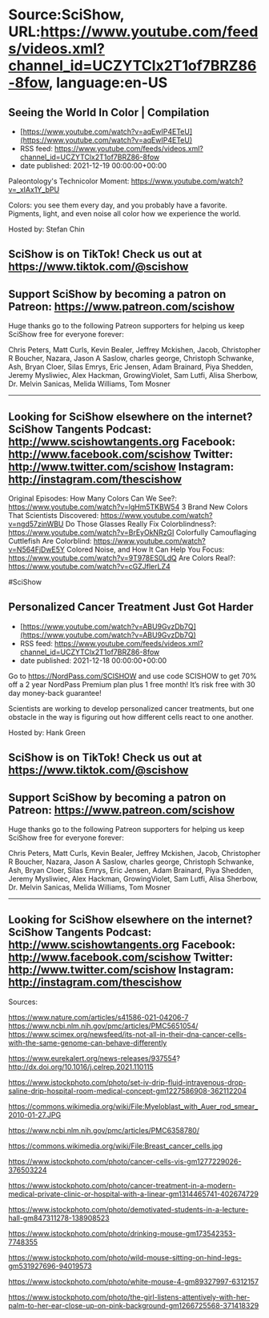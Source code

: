 # Source:SciShow, URL:https://www.youtube.com/feeds/videos.xml?channel_id=UCZYTClx2T1of7BRZ86-8fow, language:en-US

## Seeing the World In Color | Compilation
 - [https://www.youtube.com/watch?v=aqEwIP4ETeU](https://www.youtube.com/watch?v=aqEwIP4ETeU)
 - RSS feed: https://www.youtube.com/feeds/videos.xml?channel_id=UCZYTClx2T1of7BRZ86-8fow
 - date published: 2021-12-19 00:00:00+00:00

Paleontology's Technicolor Moment: https://www.youtube.com/watch?v=_xIAx1Y_bPU

Colors: you see them every day, and you probably have a favorite. Pigments, light, and even noise all color how we experience the world. 

Hosted by: Stefan Chin

SciShow is on TikTok!  Check us out at https://www.tiktok.com/@scishow 
----------
Support SciShow by becoming a patron on Patreon: https://www.patreon.com/scishow
----------
Huge thanks go to the following Patreon supporters for helping us keep SciShow free for everyone forever:

Chris Peters, Matt Curls, Kevin Bealer, Jeffrey Mckishen, Jacob, Christopher R Boucher, Nazara, Jason A Saslow, charles george, Christoph Schwanke, Ash, Bryan Cloer, Silas Emrys, Eric Jensen, Adam Brainard, Piya Shedden, Jeremy Mysliwiec, Alex Hackman, GrowingViolet, Sam Lutfi, Alisa Sherbow, Dr. Melvin Sanicas, Melida Williams, Tom Mosner

----------
Looking for SciShow elsewhere on the internet?
SciShow Tangents Podcast: http://www.scishowtangents.org
Facebook: http://www.facebook.com/scishow
Twitter: http://www.twitter.com/scishow
Instagram: http://instagram.com/thescishow
----------
Original Episodes:
How Many Colors Can We See?: https://www.youtube.com/watch?v=lgHm5TKBW54
3 Brand New Colors That Scientists Discovered: https://www.youtube.com/watch?v=ngd57zinWBU
Do Those Glasses Really Fix Colorblindness?: https://www.youtube.com/watch?v=BrEyOkNRzGI
Colorfully Camouflaging Cuttlefish Are Colorblind: https://www.youtube.com/watch?v=N564FjDwE5Y
Colored Noise, and How It Can Help You Focus: https://www.youtube.com/watch?v=9T978ES0LdQ
Are Colors Real?: https://www.youtube.com/watch?v=cGZJflerLZ4

#SciShow

## Personalized Cancer Treatment Just Got Harder
 - [https://www.youtube.com/watch?v=ABU9GvzDb7Q](https://www.youtube.com/watch?v=ABU9GvzDb7Q)
 - RSS feed: https://www.youtube.com/feeds/videos.xml?channel_id=UCZYTClx2T1of7BRZ86-8fow
 - date published: 2021-12-18 00:00:00+00:00

Go to https://NordPass.com/SCISHOW and use code SCISHOW to get 70% off a 2 year NordPass Premium plan plus 1 free month! It’s risk free with 30 day money-back guarantee!

Scientists are working to develop personalized cancer treatments, but one obstacle in the way is figuring out how different cells react to one another.

Hosted by: Hank Green

SciShow is on TikTok!  Check us out at https://www.tiktok.com/@scishow 
----------
Support SciShow by becoming a patron on Patreon: https://www.patreon.com/scishow
----------
Huge thanks go to the following Patreon supporters for helping us keep SciShow free for everyone forever:

Chris Peters, Matt Curls, Kevin Bealer, Jeffrey Mckishen, Jacob, Christopher R Boucher, Nazara, Jason A Saslow, charles george, Christoph Schwanke, Ash, Bryan Cloer, Silas Emrys, Eric Jensen, Adam Brainard, Piya Shedden, Jeremy Mysliwiec, Alex Hackman, GrowingViolet, Sam Lutfi, Alisa Sherbow, Dr. Melvin Sanicas, Melida Williams, Tom Mosner

----------
Looking for SciShow elsewhere on the internet?
SciShow Tangents Podcast: http://www.scishowtangents.org
Facebook: http://www.facebook.com/scishow
Twitter: http://www.twitter.com/scishow
Instagram: http://instagram.com/thescishow
----------
Sources:

https://www.nature.com/articles/s41586-021-04206-7
https://www.ncbi.nlm.nih.gov/pmc/articles/PMC5651054/
https://www.scimex.org/newsfeed/its-not-all-in-their-dna-cancer-cells-with-the-same-genome-can-behave-differently

https://www.eurekalert.org/news-releases/937554?
http://dx.doi.org/10.1016/j.celrep.2021.110115

https://www.istockphoto.com/photo/set-iv-drip-fluid-intravenous-drop-saline-drip-hospital-room-medical-concept-gm1227586908-362112204

https://commons.wikimedia.org/wiki/File:Myeloblast_with_Auer_rod_smear_2010-01-27.JPG

https://www.ncbi.nlm.nih.gov/pmc/articles/PMC6358780/

https://commons.wikimedia.org/wiki/File:Breast_cancer_cells.jpg

https://www.istockphoto.com/photo/cancer-cells-vis-gm1277229026-376503224

https://www.istockphoto.com/photo/cancer-treatment-in-a-modern-medical-private-clinic-or-hospital-with-a-linear-gm1314465741-402674729

https://www.istockphoto.com/photo/demotivated-students-in-a-lecture-hall-gm847311278-138908523

https://www.istockphoto.com/photo/drinking-mouse-gm173542353-7748355

https://www.istockphoto.com/photo/wild-mouse-sitting-on-hind-legs-gm531927696-94019573

https://www.istockphoto.com/photo/white-mouse-4-gm89327997-6312157

https://www.istockphoto.com/photo/the-girl-listens-attentively-with-her-palm-to-her-ear-close-up-on-pink-background-gm1266725568-371418329

